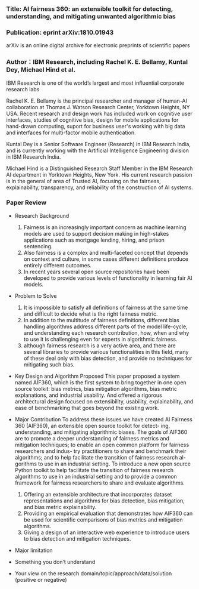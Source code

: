 

### Title: AI fairness 360: an extensible toolkit for detecting, understanding, and mitigating unwanted algorithmic bias

### Publication: eprint arXiv:1810.01943 
arXiv is an online digital archive for electronic preprints of scientific papers

### Author：IBM Research, including Rachel K. E. Bellamy, Kuntal Dey, Michael Hind et al.
IBM Research is one of the world’s largest and most influential corporate research labs

Rachel K. E. Bellamy is the principal researcher and manager of human-AI collaboration at Thomas J. Watson Research Center, Yorktown Heights, NY USA. Recent research and design work has included work on cognitive user interfaces, studies of cognitive bias, design for mobile applications for hand-drawn computing, suport for business user's working with big data and interfaces for multi-factor mobile authentication.

Kuntal Dey is a Senior Software Engineer (Research) in IBM Research India, and is currently working with the Artificial Intelligence Engineering division in IBM Research India.

Michael Hind is a Distinguished Research Staff Member in the IBM Research AI department in Yorktown Heights, New York. His current research passion is in the general of area of Trusted AI, focusing on the fairness, explainability, transparency, and reliability of the construction of AI systems.

### Paper Review
- Research Background
  1. Fairness is an increasingly important concern as machine learning models are used to support decision making in high-stakes applications such as mortgage lending, hiring, and prison sentencing. 
  2. Also fairness is a complex and multi-faceted concept that depends on context and culture, in some cases different definitions produce entirely different outcomes.
  3. In recent years several open source repositories have been developed to provide various levels of functionality in learning fair AI models.

- Problem to Solve
  1. It is impossible to satisfy all definitions of fairness at the same time and difficult to decide what is the right fairness metric.
  2. In addition to the multitude of fairness definitions, different bias handling algorithms address different parts of the model life-cycle, and understanding each research contribution, how, when and why to use it is challenging even for experts in algorithmic fairness.
  3. although fairness research is a very active area, and there are several libraries to provide various functionalities in this field, many of these deal only with bias detection, and provide no techniques for mitigating such bias.

- Key Design and Algorithm Proposed
    This paper proposed a system named AIF360, which is the first system to bring together in one open source toolkit: bias metrics, bias mitigation algorithms, bias metric explanations, and industrial usability. And offered a rigorous architectural design focused on extensibility, usability, explainability, and ease of benchmarking that goes beyond the existing work.
    
- Major Contribution
To address these issues we have created AI Fairness 360 (AIF360), an extensible open source toolkit for detect- ing, understanding, and mitigating algorithmic biases. The goals of AIF360 are to promote a deeper understanding of fairness metrics and mitigation techniques; to enable an open common platform for fairness researchers and indus- try practitioners to share and benchmark their algorithms; and to help facilitate the transition of fairness research al- gorithms to use in an industrial setting.
To introduce a new open source Python toolkit to help facilitate the transition of fairness research algorithms to use in an industrial setting and to provide a common framework for fairness researchers to share and evaluate algorithms.
  1. Offering an extensible architecture that incorporates dataset representations and algorithms for bias detection, bias mitigation, and bias metric explainability.
  2. Providing an empirical evaluation that demonstrates how AIF360 can be used for scientific comparisons of bias metrics and mitigation algorithms.
  3. Giving a design of an interactive web experience to introduce users to bias detection and mitigation techniques.
  
- Major limitation

  

- Something you don’t understand

  

- Your view on the research domain/topic/approach/data/solution  (positive or negative)
